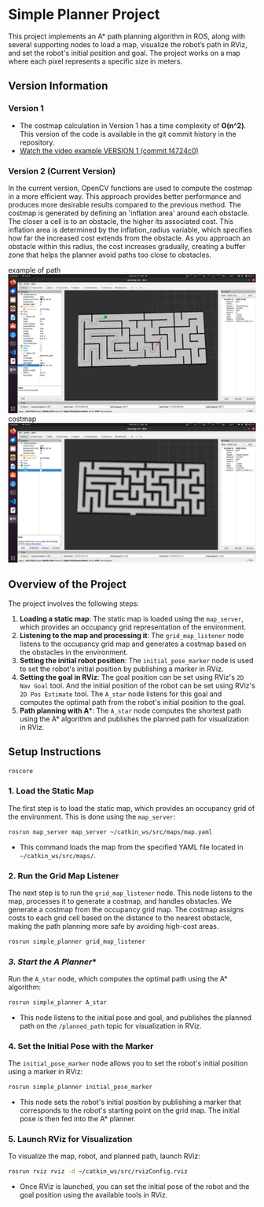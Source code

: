 
# **Simple Planner Project**

This project implements an A* path planning algorithm in ROS, along with several supporting nodes to load a map, visualize the robot’s path in RViz, and set the robot's initial position and goal. The project works on a map where each pixel represents a specific size in meters.


## **Version Information**

### **Version 1**
- The costmap calculation in Version 1 has a time complexity of **O(n^2)**. This version of the code is available in the git commit history in the repository.
- [Watch the video example VERSION 1 (commit f4724c0) ](https://drive.google.com/file/d/19fhCVT62H5O7-elryMddDX72EevoF78h/view?usp=sharing)

  
### **Version 2 (Current Version)**
 In the current version, OpenCV functions are used to compute the costmap in a more efficient way. This approach provides better performance and produces more desirable results compared to the previous method. The costmap is generated by defining an 'inflation area' around each obstacle. The closer a cell is to an obstacle, the higher its associated cost. This inflation area is determined by the inflation_radius variable, which specifies how far the increased cost extends from the obstacle. As you approach an obstacle within this radius, the cost increases gradually, creating a buffer zone that helps the planner avoid paths too close to obstacles.

example of path
![Inflation Area Example](version2_example.png)
costmap
![Inflation Area Example](version2_example_costmap.png)


## **Overview of the Project**

The project involves the following steps:
1. **Loading a static map**: The static map is loaded using the `map_server`, which provides an occupancy grid representation of the environment.
2. **Listening to the map and processing it**: The `grid_map_listener` node listens to the occupancy grid map and generates a costmap based on the obstacles in the environment.
3. **Setting the initial robot position**: The `initial_pose_marker` node is used to set the robot's initial position by publishing a marker in RViz.
4. **Setting the goal in RViz**: The goal position can be set using RViz's `2D Nav Goal` tool. And the initial position of the robot can be set using RViz's `2D Pos Estimate` tool.  The `A_star` node listens for this goal and computes the optimal path from the robot's initial position to the goal.
5. **Path planning with A***: The `A_star` node computes the shortest path using the A* algorithm and publishes the planned path for visualization in RViz.



## **Setup Instructions**

```bash
roscore
```

### **1. Load the Static Map**
The first step is to load the static map, which provides an occupancy grid of the environment. This is done using the `map_server`:

```bash
rosrun map_server map_server ~/catkin_ws/src/maps/map.yaml
```

- This command loads the map from the specified YAML file located in `~/catkin_ws/src/maps/`.

### **2. Run the Grid Map Listener**
The next step is to run the `grid_map_listener` node. This node listens to the map, processes it to generate a costmap, and handles obstacles.
We generate a costmap from the occupancy grid map. The costmap assigns costs to each grid cell based on the distance to the nearest obstacle, making the path planning more safe by avoiding high-cost areas.

```bash
rosrun simple_planner grid_map_listener
```

### **3. Start the A* Planner**
Run the `A_star` node, which computes the optimal path using the A* algorithm:

```bash
rosrun simple_planner A_star
```

- This node listens to the initial pose and goal, and publishes the planned path on the `/planned_path` topic for visualization in RViz.

### **4. Set the Initial Pose with the Marker**
The `initial_pose_marker` node allows you to set the robot's initial position using a marker in RViz:

```bash
rosrun simple_planner initial_pose_marker
```

- This node sets the robot's initial position by publishing a marker that corresponds to the robot's starting point on the grid map. The initial pose is then fed into the A* planner.

### **5. Launch RViz for Visualization**
To visualize the map, robot, and planned path, launch RViz:

```bash
rosrun rviz rviz -d ~/catkin_ws/src/rvizConfig.rviz
```

- Once RViz is launched, you can set the initial pose of the robot and the goal position using the available tools in RViz.

